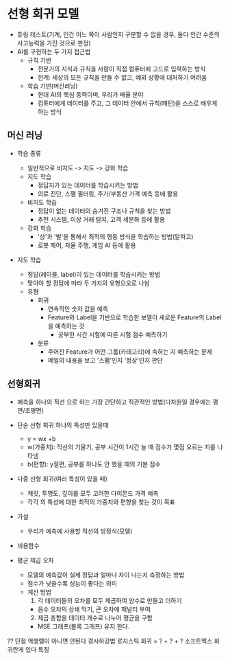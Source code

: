 # 선형 회귀 모델

- 튜링 테스트(기계, 인간 어느 쪽이 사람인지 구분할 수 없을 경우, 둘다 인간 수준의 사고능력을 가진 것으로 판정)
- AI를 구현하는 두 가지 접근법
  - 규칙 기반
    - 전문가의 지식과 규칙을 사람이 직접 컴퓨터에 고드로 입력하는 방식
    - 한계: 세상의 모든 규칙을 만들 수 없고, 예외 상황에 대처하기 어려움
  - 학습 기반(머신러닝)
    - 현대 AI의 핵심 동력이며, 우리가 배울 분야
    - 컴퓨터에게 데이터를 주고, 그 데이터 안에서 규칙(패턴)을 스스로 배우게 하는 방식

## 머신 러닝

- 학습 종류

  - 일반적으로 비지도 -> 지도 -> 강화 학습
  - 지도 학습
    - 정답지가 있는 데이터를 학습시키는 방법
    - 의료 진단, 스팸 필터링, 주가/부동산 가격 예측 등에 활용
  - 비지도 학습
    - 정답이 없는 데이터의 숨겨진 구조나 규칙을 찾는 방법
    - 추천 시스템, 이상 거래 탐지, 고객 세분화 등에 활용
  - 강화 학습
    - '상'과 '벌'을 통해서 최적의 행동 방식을 학습하는 방법(알파고)
    - 로봇 제어, 자율 주행, 게임 AI 등에 활용

- 지도 학습
  - 정답(레이블, label)이 있는 데이터를 학습시키는 방법
  - 맞아야 할 정답에 따라 두 가지의 유형으오로 나뉨
  - 유형
    - 회귀
      - 연속적인 숫자 값을 예측
      - Feature와 Label을 기반으로 학습한 보델이 새로운 Feature의 Label을 예측하는 것
        - 공부한 시간 시험에 따른 시험 점수 예측하기
    - 분류
      - 주어진 Feature가 어떤 그룹(카테고리)에 속하는 지 예측하는 문제
      - 메일의 내용을 보고 '스팸'인지 '정상'인지 판단

## 선형회귀

- 예측을 하나의 직선 으로 하는 가장 간단하고 직관적인 방법(다차원일 경우에는 평면/초평면)
- 단순 선형 회귀 하나의 특성만 있을때
  - y = wx +b
  - w(가중치): 직선의 기울기, 공부 시간이 1시간 늘 때 점수가 몇점 오르는 지를 나타냄
  - b(편향): y절편, 공부를 하나도 안 했을 때의 기본 점수
- 다중 선형 회귀(여러 특성이 있을 때)

  - 캐럿, 투명도, 깊이를 모두 고려한 다이몬드 가격 예측
  - 각각 의 특성에 대한 최적의 가중치와 편향을 찾는 것이 목표

- 가설
  - 우리가 예측에 사용할 직선의 방정식(모델)
- 비용함수
- 평균 제곱 오차
  - 모델의 예측값이 실제 정답과 얼마나 차이 나는지 측정하는 방법
  - 점수가 낮을수록 성능이 좋다는 의미
  - 계산 방법
    1. 각 데이터들의 오차를 모두 제곱하여 양수로 만들고 더하기
    - 음수 오차의 상쇄 막기, 큰 오차에 패널티 부여
    2. 제곱 총합을 데이터 개수로 나누어 평균을 구함
    - MSE 그래프(볼록 그래프) 유지 한다.

?? 단점 역행렬이 아니면 안된다
  경사하강법
로지스틱 회귀 = ? + ? + ?
소프트맥스 회귀란게 있다 특징